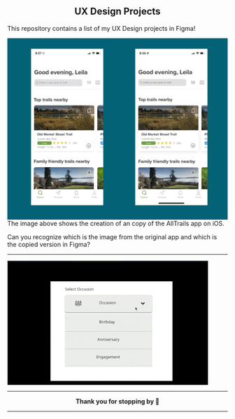 <h2 align="center">UX Design Projects</h2>

This repository contains a list of my UX Design projects in Figma!

<img align="center" src="copycat.png"/>
The image above shows the creation of an copy of the AllTrails app on iOS.

Can you recognize which is the image from the original app and which is the copied version in Figma?

<hr>
<img align="center" src="Dropdown_in_Figma.gif"/>
<hr>
<p align="center"> 
  <b> Thank you for stopping by 🤗</b>
</p>
<hr>

